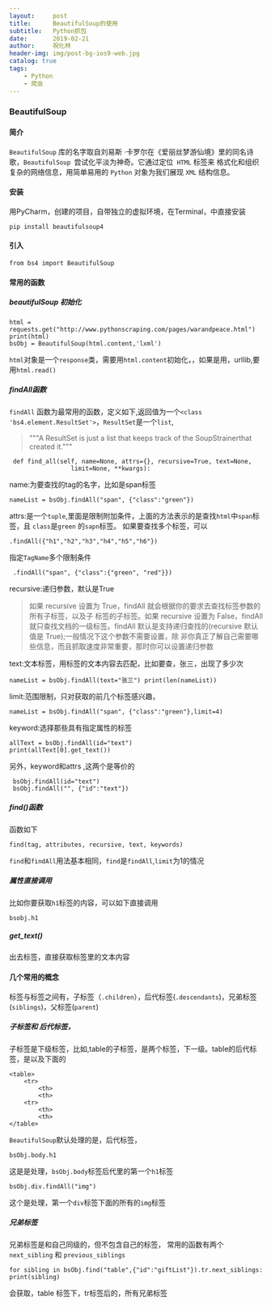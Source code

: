 ```yaml
---
layout:     post
title:      BeautifulSoup的使用
subtitle:   Python抓包
date:       2019-02-21
author:     祝化林
header-img: img/post-bg-ios9-web.jpg
catalog: true
tags:
    - Python
    - 爬虫
---
```



### BeautifulSoup 
#### 简介
`BeautifulSoup` 库的名字取自刘易斯 ·卡罗尔在《爱丽丝梦游仙境》里的同名诗歌，`BeautifulSoup `尝试化平淡为神奇。它通过定位` HTML` 标签来
格式化和组织复杂的网络信息，用简单易用的 `Python` 对象为我们展现 `XML` 结构信息。

#### 安装
用PyCharm，创建的项目，自带独立的虚拟环境，在Terminal，中直接安装
```
pip install beautifulsoup4
```
#### 引入
```
from bs4 import BeautifulSoup
```

#### 常用的函数

##### beautifulSoup 初始化
```
html = requests.get("http://www.pythonscraping.com/pages/warandpeace.html")
print(html)
bsObj = BeautifulSoup(html.content,'lxml')
```
`html`对象是一个`response`类，需要用`html.content`初始化，，如果是用，urllib,要用`html.read()`

##### findAll函数
`findAll` 函数为最常用的函数，定义如下,返回值为一个`<class 'bs4.element.ResultSet'>`，`ResultSet`是一个`list`,
>"""A ResultSet is just a list that keeps track of the SoupStrainerthat created it."""
    
```
 def find_all(self, name=None, attrs={}, recursive=True, text=None,
                 limit=None, **kwargs):
```
name:为要查找的tag的名字，比如是span标签

```
nameList = bsObj.findAll("span", {"class":"green"})
```

attrs:是一个`tuple`,里面是限制附加条件，上面的方法表示的是查找`html`中`span`标签，且 `class`是`green` 的`sapn`标签。
如果要查找多个标签，可以

```
.findAll({"h1","h2","h3","h4","h5","h6"})
```

指定`TagName`多个限制条件

```
 .findAll("span", {"class":{"green", "red"}})
```
recursive:递归参数，默认是True
>如果 recursive 设置为 True，findAll 就会根据你的要求去查找标签参数的所有子标签，以及子 标签的子标签。如果 recursive 设置为 False，findAll 就只查找文档的一级标签。findAll 默认是支持递归查找的(recursive 默认值是 True);一般情况下这个参数不需要设置，除 非你真正了解自己需要哪些信息，而且抓取速度非常重要，那时你可以设置递归参数

text:文本标签，用标签的文本内容去匹配，比如要查，张三，出现了多少次

```
nameList = bsObj.findAll(text="张三") print(len(nameList))
```
limit:范围限制，只对获取的前几个标签感兴趣，

```
nameList = bsObj.findAll("span", {"class":"green"},limit=4)
```
keyword:选择那些具有指定属性的标签

```
allText = bsObj.findAll(id="text")
print(allText[0].get_text())
```
另外，keyword和attrs ,这两个是等价的

```
 bsObj.findAll(id="text")
 bsObj.findAll("", {"id":"text"})
```
##### find()函数

函数如下

```
find(tag, attributes, recursive, text, keywords)
```
`find`和`findAll`用法基本相同，`find`是`findAll`,`limit`为1的情况

##### 属性直接调用
比如你要获取`h1`标签的内容，可以如下直接调用

```
bsobj.h1 
```
##### get_text()
出去标签，直接获取标签里的文本内容


#### 几个常用的概念
标签与标签之间有，子标签（`.children`），后代标签(`.descendants`)，兄弟标签(`siblings`)，父标签(`parent`)
##### 子标签和 后代标签，
子标签是下级标签，比如,table的子标签，是两个<tr>标签，下一级。table的后代标签，是<tr>以及下面的<th>

```
<table>
    <tr>
        <th>
        <th>
    <tr>
        <th>
        <th>
</table>
```
`BeautifulSoup`默认处理的是，后代标签，

```
bsObj.body.h1 
```
这是是处理，`bsObj.body`标签后代里的第一个`h1`标签

```
bsObj.div.findAll("img")
```
这个是处理，第一个`div`标签下面的所有的`img`标签
##### 兄弟标签
兄弟标签是和自己同级的，但不包含自己的标签，
常用的函数有两个
`next_sibling` 和 `previous_siblings`

```
for sibling in bsObj.find("table",{"id":"giftList"}).tr.next_siblings: print(sibling)
```
会获取，table 标签下，tr标签后的，所有兄弟标签


